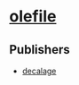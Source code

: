 # [olefile](https://pypi.org/project/olefile)



## Publishers
- [decalage](https://pypi.org/user/decalage)

